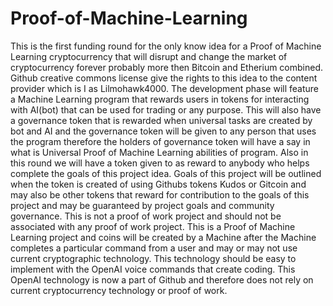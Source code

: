 # Proof-of-Machine-Learning
This is the first funding round for the only know idea for a Proof of Machine Learning cryptocurrency that will disrupt and change the market of cryptocurrency forever probably more then Bitcoin and Etherium combined. Github creative commons license give the rights to this idea to the content provider which is I as Lilmohawk4000. The development phase will feature a Machine Learning program that rewards users in tokens for interacting with AI(bot) that can be used for trading or any purpose. This will also have a governance token that is rewarded when universal tasks are created by bot and AI and the governance token will be given to any person that uses the program therefore the holders of governance token will have a say in what is Universal Proof of Machine Learning abilities of program. Also in this round we will have a token given to as reward to anybody who helps complete the goals of this project idea. Goals of this project will be outlined when the token is created of using Githubs tokens Kudos or Gitcoin and may also be other tokens that reward for contribution to the goals of this project and may be guaranteed by project goals and community governance. This is not a proof of work project and should not be associated with any proof of work project. This is a Proof of Machine Learning project and coins will be created by a Machine after the Machine completes a particular command from a user and may or may not use current cryptographic technology. This technology should be easy to implement with the OpenAI voice commands that create coding. This OpenAI technology is now a part of Github and therefore does not rely on current cryptocurrency technology or proof of work.
